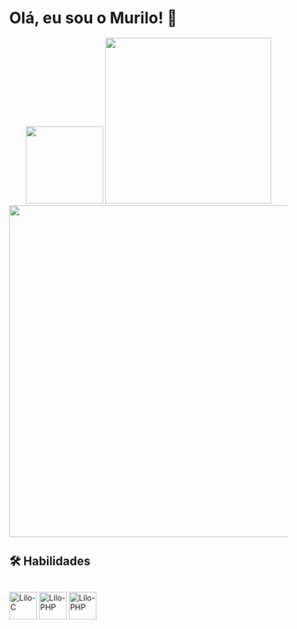# Olá, eu sou o Murilo! 👋

<div align="center">
      <img height= 140px src="https://github-readme-stats.vercel.app/api?username=LiloMarino&show_icons=true&theme=dark&include_all_commits=true&count_private=true&rank_icon=github" />
      <img width = 300px src="https://github-readme-stats.vercel.app/api/top-langs/?username=LiloMarino&layout=compact&theme=dark" />
      <br>
      <img width = 600px src="https://github-readme-stats.vercel.app/api/wakatime?username=LiloMarino&layout=compact&theme=dark" />
</div>

## 🛠 Habilidades

<div style="display: inline_block"><br>
  <img align="center" alt="Lilo-C" height="50" width="50" src="https://cdn.jsdelivr.net/gh/devicons/devicon/icons/c/c-original.svg" />
  <img align="center" alt="Lilo-PHP" height="50" width="50" src="https://cdn.jsdelivr.net/gh/devicons/devicon/icons/python/python-original.svg" />
  <img align="center" alt="Lilo-PHP" height="50" width="50" src="https://cdn.jsdelivr.net/gh/devicons/devicon/icons/php/php-original.svg" />
</div>
